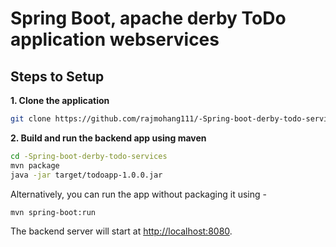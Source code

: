 # Spring Boot, apache derby ToDo application webservices

## Steps to Setup

**1. Clone the application**

```bash
git clone https://github.com/rajmohang111/-Spring-boot-derby-todo-services
```

**2. Build and run the backend app using maven**

```bash
cd -Spring-boot-derby-todo-services
mvn package
java -jar target/todoapp-1.0.0.jar
```

Alternatively, you can run the app without packaging it using -

```bash
mvn spring-boot:run
```

The backend server will start at <http://localhost:8080>.
